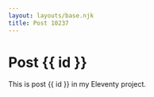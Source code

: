 ```yaml
---
layout: layouts/base.njk
title: Post 10237
---
```


# Post {{ id }}

This is post {{ id }} in my Eleventy project.
